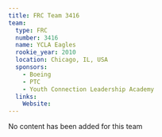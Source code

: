 ```yaml
---
title: FRC Team 3416
team:
  type: FRC
  number: 3416
  name: YCLA Eagles
  rookie_year: 2010
  location: Chicago, IL, USA
  sponsors:
    - Boeing
    - PTC
    - Youth Connection Leadership Academy
  links:
    Website: 
---
```

No content has been added for this team